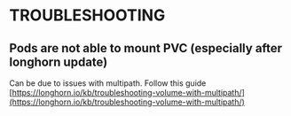 # TROUBLESHOOTING


## Pods are not able to mount PVC (especially after longhorn update)

Can be due to issues with multipath. Follow this guide
[https://longhorn.io/kb/troubleshooting-volume-with-multipath/](https://longhorn.io/kb/troubleshooting-volume-with-multipath/)
